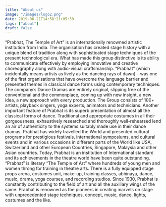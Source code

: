 ```yaml
---
title: "About us"
image: "/images/logo2.png"
date: 2019-06-21T14:58:21+05:30
tags: ["about"]
draft: false
---
```



“Prabhat, The Temple of Art” is an internationally renowned artistic institution from India. The organisation has created stage history with a unique blend of tradition along with sophisticated stage techniques of the present technological era.
What has made this group distinctive is its ability to communicate effectively by employing innovative and creative choreography along with audio-visual craftsmanship. “Prabhat” (which incidentally means artists as lively as the dancing rays of dawn) – was one of the first organisations that have overcome the language barrier and presented themes in classical dance forms using contemporary techniques. The company’s Dance Dramas are entirely original, slipping free of the conventional and the commonplace, coming up with new insight, a new idea, a new approach with every production.
The Group consists of 100+ artists, playback singers, yoga experts, animators and technicians. Another important feature of Prabhat is its superb presentation of almost all the classical forms of dance. Traditional and appropriate costumes in all their gorgeousness, exhaustively researched and thoroughly well-rehearsed lend an air of authenticity to the systems suitably made use in their dance dramas.
Prabhat has widely travelled the World and presented cultural programs for prestigious festivals, international symposiums, and cultural events and in various occasions in different parts of the World like USA, Switzerland and other European Countries, Singapore, Malaysia and other Asian countries.
Today, Prabhat is an institution of International standard and its achievements in the theatre world have been quite outstanding. “Prabhat” is literary “The Temple of Art” where hundreds of young men and women throng for training in theatre arts. There is a fully equipped stage props arena, costumes unit, make-up, training classes, abhinaya, dance, music, drama, yoga courses, and recording studios.
Since 1930, Prabhat is constantly contributing to the field of art and all the auxiliary wings of the same. Prabhat is renowned as the pioneers in creating marvels on stage with unprecedented stage techniques, concept, music, dance, lights, costumes and the like.
